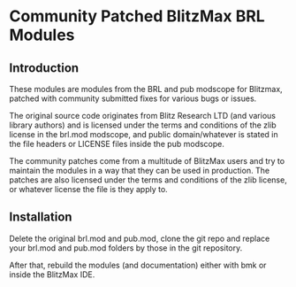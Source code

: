 Community Patched BlitzMax BRL Modules
======================================

Introduction
------------

These modules are modules from the BRL and pub modscope for Blitzmax, patched with community submitted fixes for various bugs or issues.

The original source code originates from Blitz Research LTD (and various library authors) and is licensed under the terms and conditions of the zlib license in the brl.mod modscope, and public domain/whatever is stated in the file headers or LICENSE files inside the pub modscope.

The community patches come from a multitude of BlitzMax users and try to maintain the modules in a way that they can be used in production. The patches are also licensed under the terms and conditions of the zlib license, or whatever license the file is they apply to.

Installation
------------

Delete the original brl.mod and pub.mod, clone the git repo and replace your brl.mod and pub.mod folders by those in the git repository.

After that, rebuild the modules (and documentation) either with bmk or inside the BlitzMax IDE.
